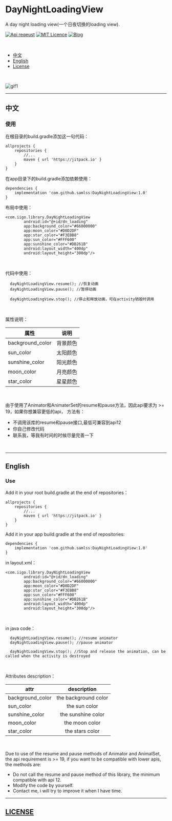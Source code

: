 # DayNightLoadingView
A day night loading view(一个日夜切换的loading view).


[![Api reqeust](https://img.shields.io/badge/api-19+-green.svg)](https://github.com/samlss/SignalLoadingView)  [![MIT Licence](https://badges.frapsoft.com/os/mit/mit.svg?v=103)](https://github.com/samlss/DayNightLoadingView/blob/master/LICENSE) [![Blog](https://img.shields.io/badge/samlss-blog-orange.svg)](https://blog.csdn.net/Samlss)

<br>

  * [中文](#%E4%B8%AD%E6%96%87)
  * [English](#english)
  * [License](#license)

<br>

![gif1](https://github.com/samlss/DayNightLoadingView/blob/master/screenshots/screenshot1.gif)


---

## 中文

### 使用<br>
在根目录的build.gradle添加这一句代码：
```
allprojects {
    repositories {
        //...
        maven { url 'https://jitpack.io' }
    }
}
```

在app目录下的build.gradle添加依赖使用：
```
dependencies {
    implementation 'com.github.samlss:DayNightLoadingView:1.0'
}
```

布局中使用：
```
<com.iigo.library.DayNightLoadingView
        android:id="@+id/dn_loading"
        app:background_color="#66000000"
        app:moon_color="#D0D2DF"
        app:star_color="#F3EBB8"
        app:sun_color="#FFF600"
        app:sunshine_color="#DB261B"
        android:layout_width="400dp"
        android:layout_height="300dp"/>
```

<br>

代码中使用：
```
  dayNightLoadingView.resume(); //恢复动画
  dayNightLoadingView.pause(); //暂停动画
  
  dayNightLoadingView.stop(); //停止和释放动画，可在activity销毁时调用
```

<br>

属性说明：

| 属性        | 说明           |
| ------------- |:-------------:|
| background_color      | 背景颜色 |
| sun_color | 太阳颜色 |
| sunshine_color | 阳光颜色 |
| moon_color | 月亮颜色 |
| star_color | 星星颜色 |

<br>

由于使用了Animator和AnimaterSet的resume和pause方法，因此api要求为 >= 19，如果你想兼容更低的api，
方法有：
 - 不调用该库的resume和pause接口,最低可兼容到api12
 - 你自己修改代码
 - 联系我，等我有时间的时候尽量完善一下 

<br>

---

## English


### Use<br>
Add it in your root build.gradle at the end of repositories：
```
allprojects {
    repositories {
        //...
        maven { url 'https://jitpack.io' }
    }
}
```

Add it in your app build.gradle at the end of repositories:
```
dependencies {
    implementation 'com.github.samlss:DayNightLoadingView:1.0'
}
```


in layout.xml：
```
<com.iigo.library.DayNightLoadingView
        android:id="@+id/dn_loading"
        app:background_color="#66000000"
        app:moon_color="#D0D2DF"
        app:star_color="#F3EBB8"
        app:sun_color="#FFF600"
        app:sunshine_color="#DB261B"
        android:layout_width="400dp"
        android:layout_height="300dp"/>
```

<br>

in java code：
```
  dayNightLoadingView.resume(); //resume animator
  dayNightLoadingView.pause(); //pause animator
  
  dayNightLoadingView.stop(); //Stop and release the animation, can be called when the activity is destroyed
```
<br>


Attributes description：

| attr        | description  |
| ------------- |:-------------:|
| background_color      | the background color |
| sun_color | the sun color |
| sunshine_color | the sunshine color |
| moon_color | the moon color |
| star_color | the stars color |

<br>

Due to use of the resume and pause methods of Animator and AnimalSet, the api requirement is >= 19, 
if you want  to be compatible with lower apis,
the methods are:
- Do not call the resume and pause method of this library, the minimum compatible with api 12.
- Modify the code by yourself.
- Contact me, i will try to improve it when I have time.

[id]: http://example.com/ "Optional Title Here"

---

## [LICENSE](https://github.com/samlss/DayNightLoadingView/blob/master/LICENSE)
